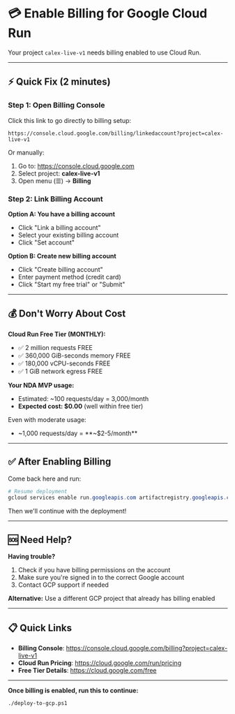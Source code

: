 # 💳 Enable Billing for Google Cloud Run

Your project `calex-live-v1` needs billing enabled to use Cloud Run.

---

## ⚡ Quick Fix (2 minutes)

### Step 1: Open Billing Console

Click this link to go directly to billing setup:
```
https://console.cloud.google.com/billing/linkedaccount?project=calex-live-v1
```

Or manually:
1. Go to: https://console.cloud.google.com
2. Select project: **calex-live-v1**
3. Open menu (☰) → **Billing**

### Step 2: Link Billing Account

**Option A: You have a billing account**
- Click "Link a billing account"
- Select your existing billing account
- Click "Set account"

**Option B: Create new billing account**
- Click "Create billing account"
- Enter payment method (credit card)
- Click "Start my free trial" or "Submit"

---

## 💰 Don't Worry About Cost

**Cloud Run Free Tier (MONTHLY):**
- ✅ 2 million requests FREE
- ✅ 360,000 GiB-seconds memory FREE
- ✅ 180,000 vCPU-seconds FREE
- ✅ 1 GiB network egress FREE

**Your NDA MVP usage:**
- Estimated: ~100 requests/day = 3,000/month
- **Expected cost: $0.00** (well within free tier)

Even with moderate usage:
- ~1,000 requests/day = **~$2-5/month**

---

## ✅ After Enabling Billing

Come back here and run:
```powershell
# Resume deployment
gcloud services enable run.googleapis.com artifactregistry.googleapis.com cloudbuild.googleapis.com
```

Then we'll continue with the deployment!

---

## 🆘 Need Help?

**Having trouble?**
1. Check if you have billing permissions on the account
2. Make sure you're signed in to the correct Google account
3. Contact GCP support if needed

**Alternative:** Use a different GCP project that already has billing enabled

---

## 📋 Quick Links

- **Billing Console**: https://console.cloud.google.com/billing?project=calex-live-v1
- **Cloud Run Pricing**: https://cloud.google.com/run/pricing
- **Free Tier Details**: https://cloud.google.com/free

---

**Once billing is enabled, run this to continue:**
```bash
./deploy-to-gcp.ps1
```


